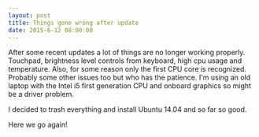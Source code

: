 ```yaml
---
layout: post
title: Things gone wrong after update
date: 2015-6-12 08:00:00
---
```


After some recent updates a lot of things are no longer working properly.
Touchpad, brightness level controls from keyboard, high cpu usage and temperature.
Also, for some reason only the first CPU core is recognized. Probably some other issues too but who has the patience.
I'm using an old laptop with the Intel i5 first generation CPU and onboard graphics so might be a driver problem.

I decided to trash everything and install Ubuntu 14.04 and so far so good.

Here we go again!